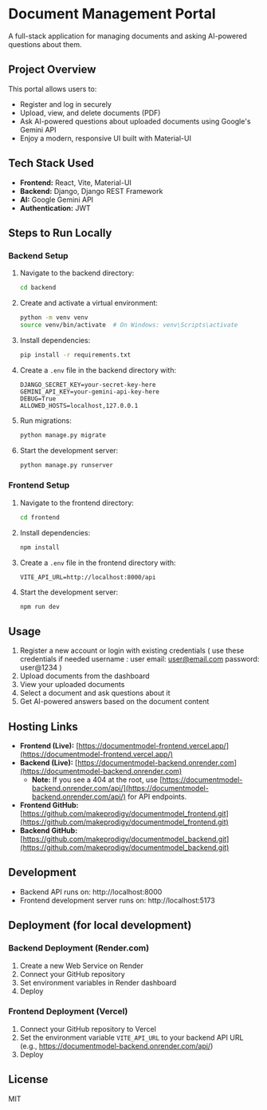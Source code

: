 # Document Management Portal

A full-stack application for managing documents and asking AI-powered questions about them.

## Project Overview

This portal allows users to:
- Register and log in securely
- Upload, view, and delete documents (PDF)
- Ask AI-powered questions about uploaded documents using Google's Gemini API
- Enjoy a modern, responsive UI built with Material-UI

## Tech Stack Used

- **Frontend:** React, Vite, Material-UI
- **Backend:** Django, Django REST Framework
- **AI:** Google Gemini API
- **Authentication:** JWT

## Steps to Run Locally

### Backend Setup

1. Navigate to the backend directory:
   ```bash
   cd backend
   ```
2. Create and activate a virtual environment:
   ```bash
   python -m venv venv
   source venv/bin/activate  # On Windows: venv\Scripts\activate
   ```
3. Install dependencies:
   ```bash
   pip install -r requirements.txt
   ```
4. Create a `.env` file in the backend directory with:
   ```env
   DJANGO_SECRET_KEY=your-secret-key-here
   GEMINI_API_KEY=your-gemini-api-key-here
   DEBUG=True
   ALLOWED_HOSTS=localhost,127.0.0.1
   ```
5. Run migrations:
   ```bash
   python manage.py migrate
   ```
6. Start the development server:
   ```bash
   python manage.py runserver
   ```

### Frontend Setup

1. Navigate to the frontend directory:
   ```bash
   cd frontend
   ```
2. Install dependencies:
   ```bash
   npm install
   ```
3. Create a `.env` file in the frontend directory with:
   ```env
   VITE_API_URL=http://localhost:8000/api
   ```
4. Start the development server:
   ```bash
   npm run dev
   ```

## Usage

1. Register a new account or login with existing credentials
   (
   use these credentials if needed
   username : user
   email: user@email.com
   password: user@1234
   )
2. Upload documents from the dashboard
3. View your uploaded documents
4. Select a document and ask questions about it
5. Get AI-powered answers based on the document content

## Hosting Links

- **Frontend (Live):** [https://documentmodel-frontend.vercel.app/](https://documentmodel-frontend.vercel.app/)
- **Backend (Live):** [https://documentmodel-backend.onrender.com](https://documentmodel-backend.onrender.com)
  - **Note:** If you see a 404 at the root, use [https://documentmodel-backend.onrender.com/api/](https://documentmodel-backend.onrender.com/api/) for API endpoints.
- **Frontend GitHub:** [https://github.com/makeprodigy/documentmodel_frontend.git](https://github.com/makeprodigy/documentmodel_frontend.git)
- **Backend GitHub:** [https://github.com/makeprodigy/documentmodel_backend.git](https://github.com/makeprodigy/documentmodel_backend.git)

## Development

- Backend API runs on: http://localhost:8000
- Frontend development server runs on: http://localhost:5173

## Deployment (for local development)

### Backend Deployment (Render.com)
1. Create a new Web Service on Render
2. Connect your GitHub repository
3. Set environment variables in Render dashboard
4. Deploy

### Frontend Deployment (Vercel)
1. Connect your GitHub repository to Vercel
2. Set the environment variable `VITE_API_URL` to your backend API URL (e.g., https://documentmodel-backend.onrender.com/api/)
3. Deploy

## License

MIT 